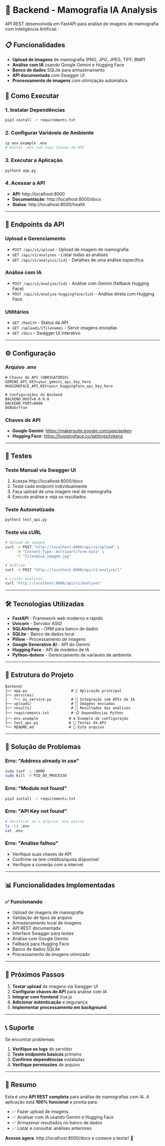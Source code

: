 # 🔧 Backend - Mamografia IA Analysis

API REST desenvolvida em FastAPI para análise de imagens de mamografia com Inteligência Artificial.

## 📋 Funcionalidades

- **Upload de imagens** de mamografia (PNG, JPG, JPEG, TIFF, BMP)
- **Análise com IA** usando Google Gemini e Hugging Face
- **Banco de dados** SQLite para armazenamento
- **API documentada** com Swagger UI
- **Processamento de imagens** com otimização automática

## 🚀 Como Executar

### **1. Instalar Dependências**
```bash
pip3 install -r requirements.txt
```

### **2. Configurar Variáveis de Ambiente**
```bash
cp env.example .env
# Editar .env com suas chaves de API
```

### **3. Executar a Aplicação**
```bash
python3 app.py
```

### **4. Acessar a API**
- **API**: http://localhost:8000
- **Documentação**: http://localhost:8000/docs
- **Status**: http://localhost:8000/health

---

## 🔌 Endpoints da API

### **Upload e Gerenciamento**
- `POST /api/v1/upload` - Upload de imagem de mamografia
- `GET /api/v1/analyses` - Listar todas as análises
- `GET /api/v1/analysis/{id}` - Detalhes de uma análise específica

### **Análise com IA**
- `POST /api/v1/analyze/{id}` - Análise com Gemini (fallback Hugging Face)
- `POST /api/v1/analyze-huggingface/{id}` - Análise direta com Hugging Face

### **Utilitários**
- `GET /health` - Status da API
- `GET /uploads/{filename}` - Servir imagens enviadas
- `GET /docs` - Swagger UI interativo

---

## ⚙️ Configuração

### **Arquivo .env**
```env
# Chaves de API (OBRIGATÓRIO)
GEMINI_API_KEY=your_gemini_api_key_here
HUGGINGFACE_API_KEY=your_huggingface_api_key_here

# Configurações do Backend
BACKEND_HOST=0.0.0.0
BACKEND_PORT=8000
DEBUG=True
```

### **Chaves de API**
- **Google Gemini**: https://makersuite.google.com/app/apikey
- **Hugging Face**: https://huggingface.co/settings/tokens

---

## 🧪 Testes

### **Teste Manual via Swagger UI**
1. Acesse http://localhost:8000/docs
2. Teste cada endpoint individualmente
3. Faça upload de uma imagem real de mamografia
4. Execute análise e veja os resultados

### **Teste Automatizado**
```bash
python3 test_api.py
```

### **Teste via cURL**
```bash
# Upload de imagem
curl -X POST "http://localhost:8000/api/v1/upload" \
     -H "Content-Type: multipart/form-data" \
     -F "file=@sua_imagem.jpg"

# Análise
curl -X POST "http://localhost:8000/api/v1/analyze/1"

# Listar análises
curl "http://localhost:8000/api/v1/analyses"
```

---

## 🛠️ Tecnologias Utilizadas

- **FastAPI** - Framework web moderno e rápido
- **Uvicorn** - Servidor ASGI
- **SQLAlchemy** - ORM para banco de dados
- **SQLite** - Banco de dados local
- **Pillow** - Processamento de imagens
- **Google Generative AI** - API do Gemini
- **Hugging Face** - API de modelos de IA
- **Python-dotenv** - Gerenciamento de variáveis de ambiente

---

## 📁 Estrutura do Projeto

```
Backend/
├── app.py                    # 🚀 Aplicação principal
├── services/
│   └── ai_service.py         # 🤖 Integração com APIs de IA
├── uploads/                  # 📁 Imagens enviadas
├── results/                  # 📁 Resultados das análises
├── requirements.txt          # 📋 Dependências Python
├── env.example              # ⚙️ Exemplo de configuração
├── test_api.py              # 🧪 Testes da API
└── README.md                # 📖 Este arquivo
```

---

## 🐛 Solução de Problemas

### **Erro: "Address already in use"**
```bash
sudo lsof -i :8000
sudo kill -9 PID_DO_PROCESSO
```

### **Erro: "Module not found"**
```bash
pip3 install -r requirements.txt
```

### **Erro: "API Key not found"**
```bash
# Verificar se o arquivo .env existe
ls -la .env
cat .env
```

### **Erro: "Análise falhou"**
- Verifique suas chaves de API
- Confirme se tem créditos/quota disponível
- Verifique a conexão com a internet

---

## 📊 Funcionalidades Implementadas

### ✅ **Funcionando**
- Upload de imagens de mamografia
- Validação de tipos de arquivo
- Armazenamento local de imagens
- API REST documentada
- Interface Swagger para testes
- Análise com Google Gemini
- Fallback para Hugging Face
- Banco de dados SQLite
- Processamento de imagens otimizado

---

## 🎯 Próximos Passos

1. **Testar upload** de imagens via Swagger UI
2. **Configurar chaves de API** para análise com IA
3. **Integrar com frontend** Vue.js
4. **Adicionar autenticação** e segurança
5. **Implementar processamento em background**

---

## 📞 Suporte

Se encontrar problemas:

1. **Verifique os logs** do servidor
2. **Teste endpoints básicos** primeiro
3. **Confirme dependências** instaladas
4. **Verifique permissões** de arquivo

---

## 🎉 Resumo

Esta é uma **API REST completa** para análise de mamografias com IA. A aplicação está **100% funcional** e pronta para:

- ✅ Fazer upload de imagens
- ✅ Analisar com IA usando Gemini e Hugging Face
- ✅ Armazenar resultados no banco de dados
- ✅ Listar e consultar análises anteriores

**Acesse agora**: http://localhost:8000/docs e comece a testar! 🚀